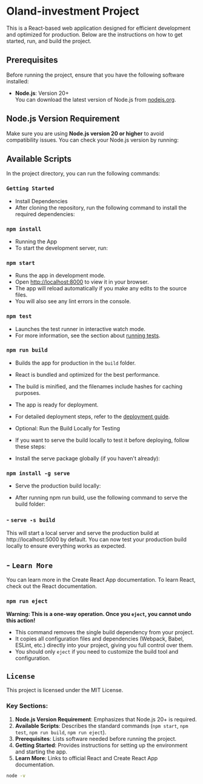 # Oland-investment Project

This is a React-based web application designed for efficient development and optimized for production. Below are the instructions on how to get started, run, and build the project.

## Prerequisites

Before running the project, ensure that you have the following software installed:

- **Node.js**: Version 20+  
  You can download the latest version of Node.js from [nodejs.org](https://nodejs.org/).

## Node.js Version Requirement

Make sure you are using **Node.js version 20 or higher** to avoid compatibility issues. You can check your Node.js version by running:

## Available Scripts

In the project directory, you can run the following commands:

### `Getting Started`

- Install Dependencies
- After cloning the repository, run the following command to install the required dependencies:

### `npm install`

- Running the App
- To start the development server, run:

### `npm start`

- Runs the app in development mode.
- Open [http://localhost:8000](http://localhost:8000) to view it in your browser.
- The app will reload automatically if you make any edits to the source files.
- You will also see any lint errors in the console.

### `npm test`

- Launches the test runner in interactive watch mode.
- For more information, see the section about [running tests](https://facebook.github.io/create-react-app/docs/running-tests).

### `npm run build`

- Builds the app for production in the `build` folder.
- React is bundled and optimized for the best performance.
- The build is minified, and the filenames include hashes for caching purposes.
- The app is ready for deployment.

- For detailed deployment steps, refer to the [deployment guide](https://facebook.github.io/create-react-app/docs/deployment).

- Optional: Run the Build Locally for Testing
- If you want to serve the build locally to test it before deploying, follow these steps:

- Install the serve package globally (if you haven't already):

### `npm install -g serve`

- Serve the production build locally:

- After running npm run build, use the following command to serve the build folder:

### - `serve -s build`

This will start a local server and serve the production build at http://localhost:5000 by default. You can now test your production build locally to ensure everything works as expected.

## - `Learn More`

You can learn more in the Create React App documentation.
To learn React, check out the React documentation.



### `npm run eject`

**Warning: This is a one-way operation. Once you `eject`, you cannot undo this action!**

- This command removes the single build dependency from your project.
- It copies all configuration files and dependencies (Webpack, Babel, ESLint, etc.) directly into your project, giving you full control over them.
- You should only `eject` if you need to customize the build tool and configuration.

##  `License`
  This project is licensed under the MIT License.

### Key Sections:

1. **Node.js Version Requirement**: Emphasizes that Node.js 20+ is required.
2. **Available Scripts**: Describes the standard commands (`npm start`, `npm test`, `npm run build`, `npm run eject`).
3. **Prerequisites**: Lists software needed before running the project.
4. **Getting Started**: Provides instructions for setting up the environment and starting the app.
5. **Learn More**: Links to official React and Create React App documentation.

```bash
node -v
```
